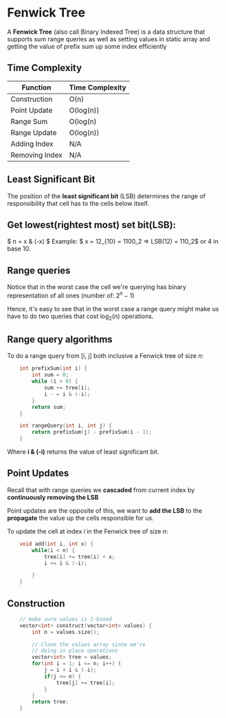# Fenwick Tree

A **Fenwick Tree** (also call Binary Indexed Tree) is a data structure
that supports sum range queries as well as setting values in static array
and getting the value of prefix sum up some index efficiently

## Time Complexity
| Function     | Time Complexity |
| -----------  | ----------- |
| Construction | O(n)      |
| Point Update | O(log(n)) |
| Range Sum    | O(log(n)  |
| Range Update | O(log(n)) |
| Adding Index | N/A |
| Removing Index| N/A |

## Least Significant Bit
The position of the **least significant bit** (LSB)
determines the range of responsibility that cell
has to the cells below itself.

## Get lowest(rightest most) set bit(LSB):

$ n = x \& (-x) $
Example: $ x = 12_{10} = 1100_2 => LSB(12) = 110_2$ or 4 in base 10.

## Range queries

Notice that in the worst case the cell we're querying
has binary representation of all ones (number of: $2^n - 1$)

Hence, it's easy to see that in the worst case
a range query might make us have to do two queries
that cost $\log_2(n)$ operations.

## Range query algorithms

To do a range query from [i, j] both inclusive
a Fenwick tree of size $n$:
```C++
    int prefixSum(int i) {
        int sum = 0;
        while (i > 0) {
            sum += tree[i];
            i - = i & (-i);
        }
        return sum;
    }
```

```C++
    int rangeQuery(int i, int j) {
        return prefixSum(j) - prefixSum(i - 1);
    }
```

Where **i & (-i)** returns the value of least significant bit.

## Point Updates

Recall that with range queries we **cascaded** from current index
by **continuously removing the LSB**

Point updates are the opposite of this, we want to **add the LSB**
to the **propagate** the value up the cells responsible for us.

To update the cell at index $i$ in
the Fenwick tree of size $n$:
```C++
    void add(int i, int x) {
        while(i < n) {
            tree[i] += tree[i] + x;
            i += i & (-i);

        }
    }
```

## Construction

```C++
    // make sure values is 1-based
    vector<int> construct(vector<int> values) {
        int n = values.size();

        // Clone the values array since we're
        // doing in place operations
        vector<int> tree = values;
        for(int i = 1; i <= n; i++) {
            j = i + i & (-i);
            if(j <= n) {
                tree[j] += tree[i];
            }
        }
        return tree;
    }
```

